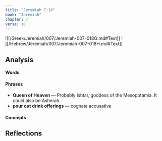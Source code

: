 ```yaml
---
title: "Jeremiah 7:18"
book: "Jeremiah"
chapter: 7
verse: 18
---
```

![[/Greek/Jeremiah/007/Jeremiah-007-018G.md#Text]]
![[/Hebrew/Jeremiah/007/Jeremiah-007-018H.md#Text]]

## Analysis

#### Words

#### Phrases
- **Queen of Heaven** — Probably Ishtar, goddess of the Mesopotamia.  It could also be Asherah.
- **pour out drink offerings** — cognate accusative

#### Concepts

## Reflections
